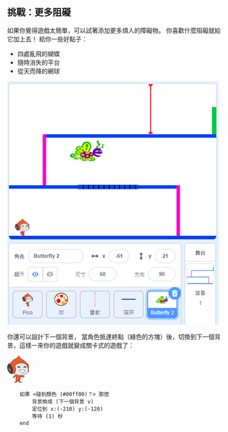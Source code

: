 ## 挑戰：更多阻礙

如果你覺得遊戲太簡單，可以試著添加更多煩人的障礙物。 你喜歡什麼阻礙就給它加上去！ 給你一些好點子：

+ 四處亂飛的蝴蝶
+ 隨時消失的平台
+ 從天而降的網球

![截圖](images/dodge-obstacles.png)

你還可以設計下一個背景， 當角色抵達終點（綠色的方塊）後，切換到下一個背景，這樣一來你的遊戲就變成關卡式的遊戲了：

![正在走路的 Pico](images/pico_walking_sprite.png)

```blocks3
    如果 <碰到顏色 (#00ff00)？> 那麼
        背景換成 (下一個背景 v)
        定位到 x:(-210) y:(-120)
        等待 (1) 秒
    end
```